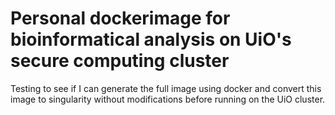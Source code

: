 # Personal dockerimage for bioinformatical analysis on UiO's secure computing cluster
Testing to see if I can generate the full image using docker and convert this image to singularity without modifications before running on the UiO cluster.
